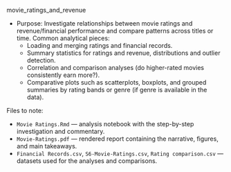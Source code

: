 movie_ratings_and_revenue
- Purpose: Investigate relationships between movie ratings and revenue/financial performance and compare patterns across titles or time. Common analytical pieces:
	- Loading and merging ratings and financial records.
	- Summary statistics for ratings and revenue, distributions and outlier detection.
	- Correlation and comparison analyses (do higher-rated movies consistently earn more?).
	- Comparative plots such as scatterplots, boxplots, and grouped summaries by rating bands or genre (if genre is available in the data).

Files to note:
- `Movie Ratings.Rmd` — analysis notebook with the step-by-step investigation and commentary.
- `Movie-Ratings.pdf` — rendered report containing the narrative, figures, and main takeaways.
- `Financial Records.csv`, `S6-Movie-Ratings.csv`, `Rating comparison.csv` — datasets used for the analyses and comparisons.
